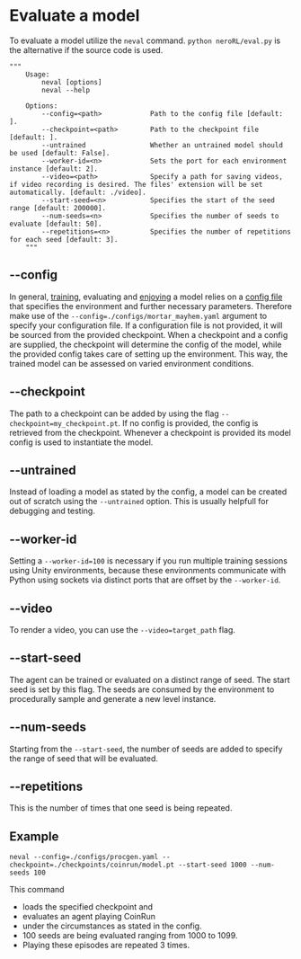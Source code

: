 # Evaluate a model

To evaluate a model utilize the `neval` command. `python neroRL/eval.py` is the alternative if the source code is used.

```
"""
    Usage:
        neval [options]
        neval --help

    Options:
        --config=<path>            Path to the config file [default: ].
        --checkpoint=<path>        Path to the checkpoint file [default: ].
        --untrained                Whether an untrained model should be used [default: False].
        --worker-id=<n>            Sets the port for each environment instance [default: 2].
        --video=<path>             Specify a path for saving videos, if video recording is desired. The files' extension will be set automatically. [default: ./video].
        --start-seed=<n>           Specifies the start of the seed range [default: 200000].
        --num-seeds=<n>            Specifies the number of seeds to evaluate [default: 50].
        --repetitions=<n>          Specifies the number of repetitions for each seed [default: 3].
    """
```

## --config
In general, [training](training.md), evaluating and [enjoying](enjoy.md) a model relies on a [config file](configuration.md) that specifies the environment and further necessary parameters.
Therefore make use of the `--config=./configs/mortar_mayhem.yaml` argument to specify your configuration file.
If a configuration file is not provided, it will be sourced from the provided checkpoint.
When a checkpoint and a config are supplied, the checkpoint will determine the config of the model, while the provided config takes care of setting up the environment. This way, the trained model can be assessed on varied environment conditions.

## --checkpoint
The path to a checkpoint can be added by using the flag `--checkpoint=my_checkpoint.pt`. If no config is provided, the config is retrieved from the checkpoint.
Whenever a checkpoint is provided its model config is used to instantiate the model.

## --untrained
Instead of loading a model as stated by the config, a model can be created out of scratch using the `--untrained` option.
This is usually helpfull for debugging and testing.

## --worker-id
Setting a `--worker-id=100` is necessary if you run multiple training sessions using Unity environments, because these environments communicate with Python using sockets via distinct ports that are offset by the `--worker-id`.

## --video
To render a video, you can use the `--video=target_path` flag.

## --start-seed

The agent can be trained or evaluated on a distinct range of seed. The start seed is set by this flag. The seeds are consumed by the environment to procedurally sample and generate a new level instance.

## --num-seeds

Starting from the `--start-seed`, the number of seeds are added to specify the range of seed that will be evaluated.

## --repetitions

This is the number of times that one seed is being repeated.

## Example

```
neval --config=./configs/procgen.yaml --checkpoint=./checkpoints/coinrun/model.pt --start-seed 1000 --num-seeds 100
```

This command
- loads the specified checkpoint and
- evaluates an agent playing CoinRun
- under the circumstances as stated in the config.
- 100 seeds are being evaluated ranging from 1000 to 1099.
- Playing these episodes are repeated 3 times.
